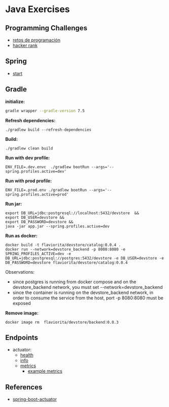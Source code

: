 # Java Exercises

## Programming Challenges

- [retos de programación](https://retosdeprogramacion.com/ejercicios/)
- [hacker rank](https://www.hackerrank.com/dashboard?h_r=hrw&h_l=confirmation_email&utm_source=hrw&utm_campaign=confirmation_domains&utm_medium=email)

## Spring

- [start](https://start.spring.io/#!type=gradle-project&language=java&platformVersion=3.2.5&packaging=jar&jvmVersion=17&groupId=cloud.crosstraining&artifactId=devstore&name=devstore&description=Demo%20project%20for%20Spring%20Boot&packageName=cloud.crosstraining.devstore&dependencies=data-jpa,actuator,lombok,data-rest)

## Gradle

**initialize:**

```bash
gradle wrapper --gradle-version 7.5
```

**Refresh dependencies:**

```shell
./gradlew build --refresh-dependencies
```

**Build:**

```shell
./gradlew clean build
```

**Run with dev profile:**

```shell
ENV_FILE=.dev.envc  ./gradlew bootRun --args='--spring.profiles.active=dev' 
```

**Run with prod profile:**

```shell
ENV_FILE=.prod.env ./gradlew bootRun --args='--spring.profiles.active=prod' 
```

**Run jar:**

```shell
export DB_URL=jdbc:postgresql://localhost:5432/devstore  &&
export DB_USER=devstore &&
export DB_PASSWORD=devstore && 
java -jar app.jar --spring.profiles.active=dev 
```

**Run as docker:**

```shell
docker build -t flaviorita/devstore/catalog:0.0.4 .
docker run --network=devstore_backend -p 8080:8080 -e SPRING_PROFILES_ACTIVE=dev -e DB_URL=jdbc:postgresql://postgres:5432/devstore -e DB_USER=devstore -e DB_PASSWORD=devstore flaviorita/devstore/catalog:0.0.4
```

Observations:

- since postgres is running from docker compose and on the devstore_backend network, you must set --network=devstore_backend
- since the container is running on the devstore_backend network, in order to consume the service from the host, port -p 8080:8080 must be exposed

**Remove image:**

```shell
docker image rm  flaviorita/devstore/backend:0.0.3 
```

## Endpoints

- actuator:
  - [health](http://localhost:9001/health)
  - [info](http://localhost:9001/info)
  - [metrics](http://localhost:9001/metrics)
    - [example metrics](http://localhost:9001/actuator/metrics?names=http.server.requests,http.server.requests,jvm.memory.used,process.cpu.usage,system.cpu.usage)

## References

- [spring-boot-actuator](https://medium.com/@abhishekranjandev/spring-boot-actuator-in-depth-analysis-and-code-samples-710b3852dee9)
